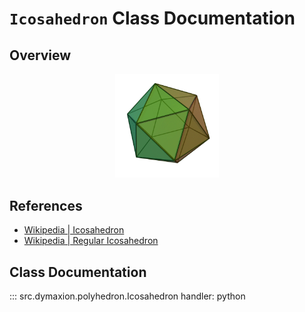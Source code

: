# `Icosahedron` Class Documentation


## Overview

<p align="center">
    <img src="/assets/image/polyhedra/icosahedron.gif" width="33%" height="33%" alt="Icosahedron">
</p>


## References

- [Wikipedia | Icosahedron](https://en.wikipedia.org/wiki/Icosahedron)
- [Wikipedia | Regular Icosahedron](https://en.wikipedia.org/wiki/Regular_icosahedron)


## Class Documentation

::: src.dymaxion.polyhedron.Icosahedron
    handler: python